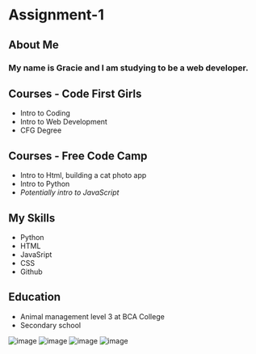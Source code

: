 # Assignment-1

## About Me
 ### My name is Gracie and I am studying to be a web developer.
        
## Courses - Code First Girls
- Intro to Coding
- Intro to Web Development
- CFG Degree 
     
## Courses - Free Code Camp
- Intro to Html, building a cat photo app
- Intro to Python
- _Potentially intro to JavaScript_  
   
## My Skills
- Python
- HTML
- JavaSript
- CSS
- Github
      
## Education
- Animal management level 3 at BCA College
- Secondary school

![image](https://github.com/Gracie-Fenemer/Assignment-1/assets/160616602/4b03e0bc-4397-4713-b2bf-dd53b54f8aeb)
![image](https://github.com/Gracie-Fenemer/Assignment-1/assets/160616602/69ccd19a-1829-4c2e-8a5f-7fc5d0a4d954)
![image](https://github.com/Gracie-Fenemer/Assignment-1/assets/160616602/e721a2c1-80c8-4c52-b388-6c001c49118b)
![image](https://github.com/Gracie-Fenemer/Assignment-1/assets/160616602/7d3f3626-c5ff-4e71-a63b-783ec223a804)

